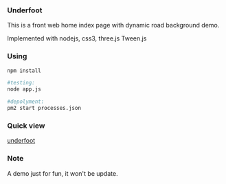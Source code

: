 ### Underfoot
This is a front web home index page with dynamic road background demo.

Implemented with nodejs, css3, three.js Tween.js

### Using
```bash
npm install 

#testing:
node app.js

#depolyment:
pm2 start processes.json

```

### Quick view
[underfoot](http://underfoot.zhanxinrui.top/homepage)

### Note
A demo just for fun, it won't be update.
